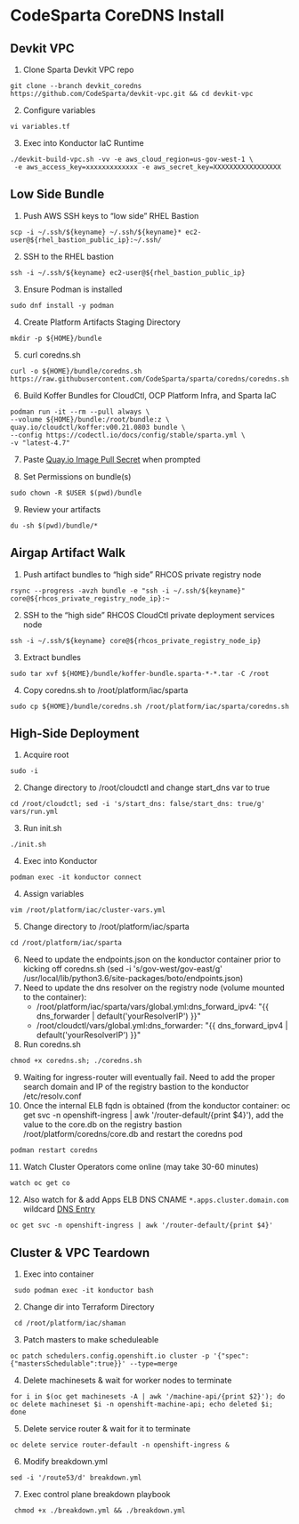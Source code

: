 #  CodeSparta CoreDNS Install

## Devkit VPC
1. Clone Sparta Devkit VPC repo
```
git clone --branch devkit_coredns https://github.com/CodeSparta/devkit-vpc.git && cd devkit-vpc
```
2. Configure variables
```
vi variables.tf
```
3. Exec into Konductor IaC Runtime
```
./devkit-build-vpc.sh -vv -e aws_cloud_region=us-gov-west-1 \
 -e aws_access_key=xxxxxxxxxxxxx -e aws_secret_key=XXXXXXXXXXXXXXXXX
 ```
## Low Side Bundle
1. Push AWS SSH keys to “low side” RHEL Bastion
```
scp -i ~/.ssh/${keyname} ~/.ssh/${keyname}* ec2-user@${rhel_bastion_public_ip}:~/.ssh/
```
2. SSH to the RHEL bastion
```
ssh -i ~/.ssh/${keyname} ec2-user@${rhel_bastion_public_ip}
```
3. Ensure Podman is installed
```
sudo dnf install -y podman
```
4. Create Platform Artifacts Staging Directory
```
mkdir -p ${HOME}/bundle
```
5. curl coredns.sh
```
curl -o ${HOME}/bundle/coredns.sh https://raw.githubusercontent.com/CodeSparta/sparta/coredns/coredns.sh
```
6. Build Koffer Bundles for CloudCtl, OCP Platform Infra, and Sparta IaC
```
podman run -it --rm --pull always \
--volume ${HOME}/bundle:/root/bundle:z \
quay.io/cloudctl/koffer:v00.21.0803 bundle \
--config https://codectl.io/docs/config/stable/sparta.yml \
-v "latest-4.7"
```
7. Paste [Quay.io Image Pull Secret](https://cloud.redhat.com/openshift/install/metal/user-provisioned) when prompted

8. Set Permissions on bundle(s)
```
sudo chown -R $USER $(pwd)/bundle
```
9. Review your artifacts
```
du -sh $(pwd)/bundle/*
```
## Airgap Artifact Walk
1. Push artifact bundles to “high side” RHCOS private registry node
```
rsync --progress -avzh bundle -e "ssh -i ~/.ssh/${keyname}" core@${rhcos_private_registry_node_ip}:~
```
2. SSH to the “high side” RHCOS CloudCtl private deployment services node
```
ssh -i ~/.ssh/${keyname} core@${rhcos_private_registry_node_ip}
```
3. Extract bundles
```
sudo tar xvf ${HOME}/bundle/koffer-bundle.sparta-*-*.tar -C /root
```
4. Copy coredns.sh to /root/platform/iac/sparta
```
sudo cp ${HOME}/bundle/coredns.sh /root/platform/iac/sparta/coredns.sh
```
## High-Side Deployment
1. Acquire root
```
sudo -i
```
2. Change directory to /root/cloudctl and change start_dns var to true
```
cd /root/cloudctl; sed -i 's/start_dns: false/start_dns: true/g' vars/run.yml
```
3. Run init.sh
```
./init.sh
```
4. Exec into Konductor
```
podman exec -it konductor connect
```
4. Assign variables
```
vim /root/platform/iac/cluster-vars.yml
```
5. Change directory to /root/platform/iac/sparta
```
cd /root/platform/iac/sparta
```
6. Need to update the endpoints.json on the konductor container prior to kicking off coredns.sh (sed -i 's/gov-west/gov-east/g' /usr/local/lib/python3.6/site-packages/boto/endpoints.json)
7. Need to update the dns resolver on the registry node (volume mounted to the container):
   - /root/platform/iac/sparta/vars/global.yml:dns_forward_ipv4: "{{ dns_forwarder | default('yourResolverIP') }}"
   - /root/cloudctl/vars/global.yml:dns_forwarder: "{{ dns_forward_ipv4 | default('yourResolverIP') }}"
8. Run coredns.sh
```
chmod +x coredns.sh; ./coredns.sh
```
9. Waiting for ingress-router will eventually fail.  Need to add the proper search domain and IP of the registry bastion to the konductor /etc/resolv.conf
10. Once the internal ELB fqdn is obtained (from the konductor container: oc get svc -n openshift-ingress | awk '/router-default/{print $4}'), add the value to the core.db on the registry bastion
   /root/platform/coredns/core.db and restart the coredns pod
```
podman restart coredns
```
11. Watch Cluster Operators come online (may take 30-60 minutes)
```
watch oc get co
```
12. Also watch for & add Apps ELB DNS CNAME `*.apps.cluster.domain.com` wildcard [DNS Entry](https://console.amazonaws-us-gov.com/route53/home?#resource-record-sets)
```
oc get svc -n openshift-ingress | awk '/router-default/{print $4}'
```

## Cluster & VPC Teardown

1. Exec into container
```
 sudo podman exec -it konductor bash
```
2. Change dir into Terraform Directory
```
 cd /root/platform/iac/shaman
```
3. Patch masters to make scheduleable
```
oc patch schedulers.config.openshift.io cluster -p '{"spec":{"mastersSchedulable":true}}' --type=merge
```
4. Delete machinesets & wait for worker nodes to terminate
```
for i in $(oc get machinesets -A | awk '/machine-api/{print $2}'); do oc delete machineset $i -n openshift-machine-api; echo deleted $i; done
```
5. Delete service router & wait for it to terminate
```
oc delete service router-default -n openshift-ingress &
```
6. Modify breakdown.yml
```
sed -i '/route53/d' breakdown.yml
```
7. Exec control plane breakdown playbook
```
 chmod +x ./breakdown.yml && ./breakdown.yml
```
